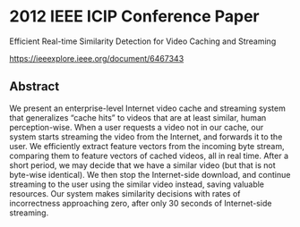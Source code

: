 # 2012 IEEE ICIP Conference Paper

Efficient Real-time Similarity Detection for Video Caching and Streaming

https://ieeexplore.ieee.org/document/6467343

## Abstract

We present an enterprise-level Internet video cache and streaming system that generalizes “cache hits” to videos that are at least similar, human perception-wise. When a user requests a video not in our cache, our system starts streaming the video from the Internet, and forwards it to the user. We efficiently extract feature vectors from the incoming byte stream, comparing them to feature vectors of cached videos, all in real time. After a short period, we may decide that we have a similar video (but that is not byte-wise identical). We then stop the Internet-side download, and continue streaming to the user using the similar video instead, saving valuable resources. Our system makes similarity decisions with rates of incorrectness approaching zero, after only 30 seconds of Internet-side streaming.
